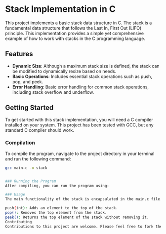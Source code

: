 # Stack Implementation in C

This project implements a basic stack data structure in C. The stack is a fundamental data structure that follows the Last In, First Out (LIFO) principle. This implementation provides a simple yet comprehensive example of how to work with stacks in the C programming language.

## Features

- **Dynamic Size**: Although a maximum stack size is defined, the stack can be modified to dynamically resize based on needs.
- **Basic Operations**: Includes essential stack operations such as push, pop, and peek.
- **Error Handling**: Basic error handling for common stack operations, including stack overflow and underflow.

## Getting Started

To get started with this stack implementation, you will need a C compiler installed on your system. This project has been tested with GCC, but any standard C compiler should work.

### Compilation

To compile the program, navigate to the project directory in your terminal and run the following command:

```bash
gcc main.c -o stack


### Running the Program
After compiling, you can run the program using:

### Usage
The main functionality of the stack is encapsulated in the main.c file. This file includes the implementation of the stack and basic operations such as:

push(int): Adds an element to the top of the stack.
pop(): Removes the top element from the stack.
peek(): Returns the top element of the stack without removing it.
Contributing
Contributions to this project are welcome. Please feel free to fork the repository, make your changes, and submit a pull request.

